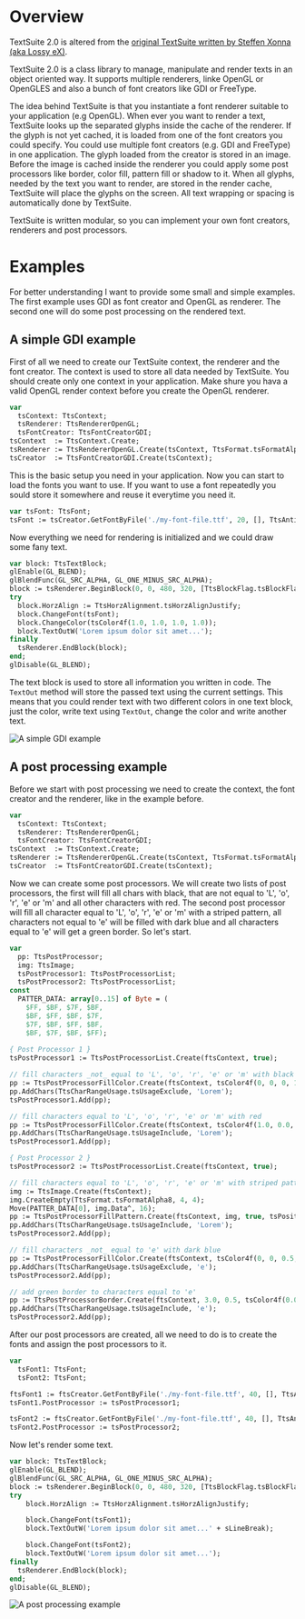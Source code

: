 # Overview

TextSuite 2.0 is altered from the [original TextSuite written by Steffen Xonna (aka Lossy eX)](http://www.dev-center.de/projects/textsuite). 

TextSuite 2.0 is a class library to manage, manipulate and render texts in an object oriented way. It supports multiple renderers, linke OpenGL or OpenGLES and also a bunch of font creators like GDI or FreeType.

The idea behind TextSuite is that you instantiate a font renderer suitable to your application (e.g OpenGL). When ever you want to render a text, TextSuite looks up the separated glyphs inside the cache of the renderer. If the glyph is not yet cached, it is loaded from one of the font creators you could specify. You could use multiple font creators (e.g. GDI and FreeType) in one application. The glyph loaded from the creator is stored in an image. Before the image is cached inside the renderer you could apply some post processors like border, color fill, pattern fill or shadow to it. When all glyphs, needed by the text you want to render, are stored in the render cache, TextSuite will place the glyphs on the screen. All text wrapping or spacing is automatically done by TextSuite.

TextSuite is written modular, so you can implement your own font creators, renderers and post processors.

# Examples
For better understanding I want to provide some small and simple examples. The first example uses GDI as font creator and OpenGL as renderer. The second one will do some post processing on the rendered text.

## A simple GDI example
First of all we need to create our TextSuite context, the renderer and the font creator. The context is used to store all data needed by TextSuite. You should create only one context in your application. Make shure you hava a valid OpenGL render context before you create the OpenGL renderer.
```pascal
var
  tsContext: TtsContext;
  tsRenderer: TtsRendererOpenGL;
  tsFontCreator: TtsFontCreatorGDI;
tsContext  := TtsContext.Create;
tsRenderer := TtsRendererOpenGL.Create(tsContext, TtsFormat.tsFormatAlpha8);
tsCreator  := TtsFontCreatorGDI.Create(tsContext);
```

This is the basic setup you need in your application. Now you can start to load the fonts you want to use. If you want to use a font repeatedly you sould store it somewhere and reuse it everytime you need it.
```pascal
var tsFont: TtsFont;
tsFont := tsCreator.GetFontByFile('./my-font-file.ttf', 20, [], TtsAntiAliasing.tsAANormal);
```

Now everything we need for rendering is initialized and we could draw some fany text.
```pascal
var block: TtsTextBlock; 
glEnable(GL_BLEND);
glBlendFunc(GL_SRC_ALPHA, GL_ONE_MINUS_SRC_ALPHA);
block := tsRenderer.BeginBlock(0, 0, 480, 320, [TtsBlockFlag.tsBlockFlagWordWrap])
try
  block.HorzAlign := TtsHorzAlignment.tsHorzAlignJustify;
  block.ChangeFont(tsFont);
  block.ChangeColor(tsColor4f(1.0, 1.0, 1.0, 1.0));
  block.TextOutW('Lorem ipsum dolor sit amet...');     
finally
  tsRenderer.EndBlock(block);
end;
glDisable(GL_BLEND);
```
The text block is used to store all information you written in code. The `TextOut` method will store the passed text using the current settings. This means that you could render text with two different colors in one text block, just the color, write text using `TextOut`, change the color and write another text.

![](http://files.bergmann89.de/wp/pages/projects/text_suite/example_simple.png "A simple GDI example")

## A post processing example
Before we start with post processing we need to create the context, the font creator and the renderer, like in the example before.
```pascal
var
  tsContext: TtsContext;
  tsRenderer: TtsRendererOpenGL;
  tsFontCreator: TtsFontCreatorGDI;
tsContext  := TtsContext.Create;
tsRenderer := TtsRendererOpenGL.Create(tsContext, TtsFormat.tsFormatAlpha8);
tsCreator  := TtsFontCreatorGDI.Create(tsContext);
```

Now we can create some post processors. We will create two lists of post processors, the first will fill all chars with black, that are not equal to 'L', 'o', 'r', 'e' or 'm' and all other characters with red. The second post processor will fill all character equal to 'L', 'o', 'r', 'e' or 'm' with a striped pattern, all characters not equal to 'e' will be filled with dark blue and all characters equal to 'e' will get a green border. So let's start.
```pascal
var
  pp: TtsPostProcessor;
  img: TtsImage;
  tsPostProcessor1: TtsPostProcessorList;
  tsPostProcessor2: TtsPostProcessorList;
const
  PATTER_DATA: array[0..15] of Byte = (
    $FF, $BF, $7F, $BF,
    $BF, $FF, $BF, $7F,
    $7F, $BF, $FF, $BF,
    $BF, $7F, $BF, $FF); 
    
{ Post Processor 1 }
tsPostProcessor1 := TtsPostProcessorList.Create(ftsContext, true);

// fill characters _not_ equal to 'L', 'o', 'r', 'e' or 'm' with black
pp := TtsPostProcessorFillColor.Create(ftsContext, tsColor4f(0, 0, 0, 1), TS_IMAGE_MODES_REPLACE_ALL, TS_COLOR_CHANNELS_RGB);
pp.AddChars(TtsCharRangeUsage.tsUsageExclude, 'Lorem');
tsPostProcessor1.Add(pp);  

// fill characters equal to 'L', 'o', 'r', 'e' or 'm' with red
pp := TtsPostProcessorFillColor.Create(ftsContext, tsColor4f(1.0, 0.0, 0.0, 1.0), TS_IMAGE_MODES_MODULATE_ALL, TS_COLOR_CHANNELS_RGB);
pp.AddChars(TtsCharRangeUsage.tsUsageInclude, 'Lorem');
tsPostProcessor1.Add(pp);      

{ Post Processor 2 }
tsPostProcessor2 := TtsPostProcessorList.Create(ftsContext, true);

// fill characters equal to 'L', 'o', 'r', 'e' or 'm' with striped pattern
img := TtsImage.Create(ftsContext);
img.CreateEmpty(TtsFormat.tsFormatAlpha8, 4, 4);
Move(PATTER_DATA[0], img.Data^, 16);
pp := TtsPostProcessorFillPattern.Create(ftsContext, img, true, tsPosition(0, 0), TS_IMAGE_MODES_MODULATE_ALL, TS_COLOR_CHANNELS_RGBA);
pp.AddChars(TtsCharRangeUsage.tsUsageInclude, 'Lorem');
tsPostProcessor2.Add(pp);   

// fill characters _not_ equal to 'e' with dark blue
pp := TtsPostProcessorFillColor.Create(ftsContext, tsColor4f(0, 0, 0.5, 1), TS_IMAGE_MODES_REPLACE_ALL, TS_COLOR_CHANNELS_RGB);
pp.AddChars(TtsCharRangeUsage.tsUsageExclude, 'e');
tsPostProcessor2.Add(pp); 

// add green border to characters equal to 'e'
pp := TtsPostProcessorBorder.Create(ftsContext, 3.0, 0.5, tsColor4f(0.0, 0.5, 0.0, 1.0), true);
pp.AddChars(TtsCharRangeUsage.tsUsageInclude, 'e');
tsPostProcessor2.Add(pp);  
```

After our post processors are created, all we need to do is to create the fonts and assign the post processors to it.
```pascal
var 
  tsFont1: TtsFont; 
  tsFont2: TtsFont; 

ftsFont1 := ftsCreator.GetFontByFile('./my-font-file.ttf', 40, [], TtsAntiAliasing.tsAANormal);
tsFont1.PostProcessor := tsPostProcessor1;

tsFont2 := ftsCreator.GetFontByFile('./my-font-file.ttf', 40, [], TtsAntiAliasing.tsAANormal);
tsFont2.PostProcessor := tsPostProcessor2;
```

Now let's render some text.
```pascal
var block: TtsTextBlock; 
glEnable(GL_BLEND);
glBlendFunc(GL_SRC_ALPHA, GL_ONE_MINUS_SRC_ALPHA);
block := tsRenderer.BeginBlock(0, 0, 480, 320, [TtsBlockFlag.tsBlockFlagWordWrap])
try
    block.HorzAlign := TtsHorzAlignment.tsHorzAlignJustify;

    block.ChangeFont(tsFont1);
    block.TextOutW('Lorem ipsum dolor sit amet...' + sLineBreak);

    block.ChangeFont(tsFont2);
    block.TextOutW('Lorem ipsum dolor sit amet...');   
finally
  tsRenderer.EndBlock(block);
end;
glDisable(GL_BLEND);
```

![](http://files.bergmann89.de/wp/pages/projects/text_suite/example_post_processor.png "A post processing example")
